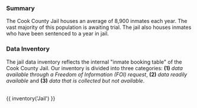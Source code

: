 ### Summary  

The Cook County Jail houses an average of 8,900 inmates each year. The vast majority of this population is awaiting trial. The jail also houses inmates who have been sentenced to a year in jail.

### Data Inventory  

The jail data inventory reflects the internal "inmate booking table" of the Cook County Jail. Our inventory is divided into three categories: **(1)** *data available through a Freedom of Information (FOI) request*, **(2)** *data readily available* and **(3)** *data that is collected but not available*. <br><br>

{{ inventory('Jail') }}